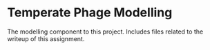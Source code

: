 # Temperate Phage Modelling
The modelling component to this project. Includes files related to the writeup of this assignment. 



